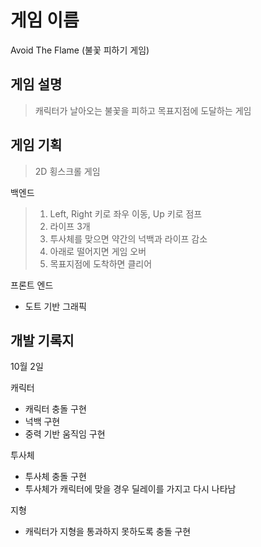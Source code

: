 # 게임 이름
Avoid The Flame (불꽃 피하기 게임)

## 게임 설명
> 캐릭터가 날아오는 불꽃을 피하고 목표지점에 도달하는 게임

## 게임 기획

> 2D 횡스크롤 게임

백엔드 

> 1. Left, Right 키로 좌우 이동, Up 키로 점프
> 2. 라이프 3개
> 3. 투사체를 맞으면 약간의 넉백과 라이프 감소
> 4. 아래로 떨어지면 게임 오버
> 5. 목표지점에 도착하면 클리어

프론트 엔드

- 도트 기반 그래픽

## 개발 기록지

10월 2일

캐릭터
- 캐릭터 충돌 구현
- 넉백 구현
- 중력 기반 움직임 구현

투사체
- 투사체 충돌 구현
- 투사체가 캐릭터에 맞을 경우 딜레이를 가지고 다시 나타남

지형
- 캐릭터가 지형을 통과하지 못하도록 충돌 구현

